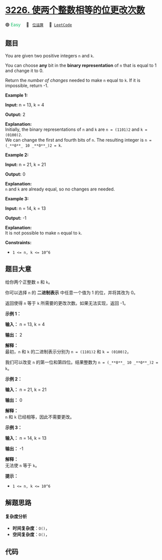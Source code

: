 # [3226. 使两个整数相等的位更改次数](https://leetcode.com/problems/number-of-bit-changes-to-make-two-integers-equal)

🟢 <font color=#15bd66>Easy</font>&emsp; 🔖&ensp; [`位运算`](/outline/tag/bit-manipulation.md)&emsp; 🔗&ensp;[`LeetCode`](https://leetcode.com/problems/number-of-bit-changes-to-make-two-integers-equal)

## 题目

You are given two positive integers `n` and `k`.

You can choose **any** bit in the **binary representation** of `n` that is
equal to 1 and change it to 0.

Return the _number of changes_ needed to make `n` equal to `k`. If it is
impossible, return -1.



**Example 1:**

**Input:** n = 13, k = 4

**Output:** 2

**Explanation:**  
Initially, the binary representations of `n` and `k` are `n = (1101)2` and `k
= (0100)2`.  
We can change the first and fourth bits of `n`. The resulting integer is `n =
(_**0**_ 10 _**0**_)2 = k`.

**Example 2:**

**Input:** n = 21, k = 21

**Output:** 0

**Explanation:**  
`n` and `k` are already equal, so no changes are needed.

**Example 3:**

**Input:** n = 14, k = 13

**Output:** -1

**Explanation:**  
It is not possible to make `n` equal to `k`.



**Constraints:**

  * `1 <= n, k <= 10^6`


## 题目大意

给你两个正整数 `n` 和 `k`。

你可以选择 `n` 的 **二进制表示** 中任意一个值为 1 的位，并将其改为 0。

返回使得 `n` 等于 `k` 所需要的更改次数。如果无法实现，返回 -1。



**示例 1：**

**输入：** n = 13, k = 4

**输出：** 2

**解释：**  
最初，`n` 和 `k` 的二进制表示分别为 `n = (1101)2` 和 `k = (0100)2`，

我们可以改变 `n` 的第一位和第四位。结果整数为 `n = (_**0**_ 10 _**0**_)2 = k`。

**示例 2：**

**输入：** n = 21, k = 21

**输出：** 0

**解释：**  
`n` 和 `k` 已经相等，因此不需要更改。

**示例 3：**

**输入：** n = 14, k = 13

**输出：** -1

**解释：**  
无法使 `n` 等于 `k`。



**提示：**

  * `1 <= n, k <= 10^6`


## 解题思路

#### 复杂度分析

- **时间复杂度**：`O()`，
- **空间复杂度**：`O()`，

## 代码

```javascript

```